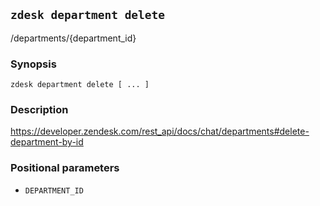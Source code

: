 ## `zdesk department delete`

/departments/{department_id}

### Synopsis

    zdesk department delete [ ... ]

### Description

https://developer.zendesk.com/rest_api/docs/chat/departments#delete-department-by-id

### Positional parameters

* `DEPARTMENT_ID`

